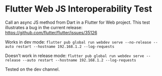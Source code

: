 
# Flutter Web JS Interoperability Test

Call an async JS method from Dart in a Flutter for Web project.
This test illustrates a bug in the current release: https://github.com/flutter/flutter/issues/35126

Works in dev mode:
`flutter pub global run webdev serve --no-release --auto restart --hostname 192.168.1.2 --log-requests`

Doesn't work in release mode:
`flutter pub global run webdev serve --release --auto restart --hostname 192.168.1.2 --log-requests`

Tested on the dev channel.
